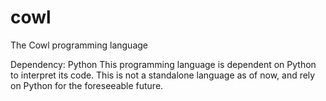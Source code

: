 # cowl
The Cowl programming language

Dependency: Python
This programming language is dependent on Python to interpret its code. This is not a standalone language as of now, and rely on Python for the foreseeable future.
